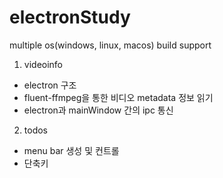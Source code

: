 # electronStudy

multiple os(windows, linux, macos) build support

1. videoinfo
  - electron 구조
  - fluent-ffmpeg을 통한 비디오 metadata 정보 읽기
  - electron과 mainWindow 간의 ipc 통신

2. todos
  - menu bar 생성 및 컨트롤 
  - 단축키 


